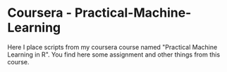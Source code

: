 # Coursera - Practical-Machine-Learning
Here I place scripts from my coursera course named "Practical Machine Learning in R". You find here some assignment and other things from this course.
